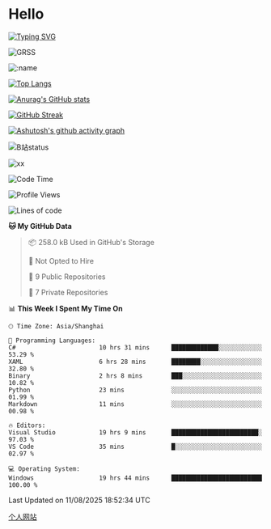 # Hello


[![Typing SVG](https://readme-typing-svg.demolab.com?font=Fira+Code&pause=1000&color=F78FDE&width=435&lines=Ciallo%ef%bd%9e(%e2%88%a0%e3%83%bb%cf%89%3c+)%e2%8c%92%e2%98%85)](https://git.io/typing-svg)

![GRSS](https://github-readme-steam-card.vercel.app/status/?steamid=76561198221796636&show_in_game_bg=true&show_recent_game_bg=true&animated_avatar=true)

![:name](https://count.getloli.com/get/@hk416?theme=rule34)

[![Top Langs](https://github-readme-stats.vercel.app/api/top-langs/?username=qq583044063qq&locale=cn&hide=javascript,html)](https://github.com/anuraghazra/github-readme-stats)

[![Anurag's GitHub stats](https://github-readme-stats.vercel.app/api?username=qq583044063qq&count_private=true&show_icons=true&locale=cn)](https://github.com/anuraghazra/github-readme-stats)

[![GitHub Streak](https://streak-stats.demolab.com/?user=qq583044063qq&locale=zh_Hans)](https://git.io/streak-stats)

[![Ashutosh's github activity graph](https://github-readme-activity-graph.vercel.app/graph?username=qq583044063qq)](https://github.com/ashutosh00710/github-readme-activity-graph)

![B站status](https://stats.justsong.cn/api/bilibili/?id=3931848&lang=zh-CN)

![xx](xx.gif)

<!--START_SECTION:waka-->
![Code Time](http://img.shields.io/badge/Code%20Time-1%2C842%20hrs%2017%20mins-blue)

![Profile Views](http://img.shields.io/badge/Profile%20Views-3-blue)

![Lines of code](https://img.shields.io/badge/From%20Hello%20World%20I%27ve%20Written-992.7%20thousand%20lines%20of%20code-blue)

**🐱 My GitHub Data** 

> 📦 258.0 kB Used in GitHub's Storage 
 > 
> 🚫 Not Opted to Hire
 > 
> 📜 9 Public Repositories 
 > 
> 🔑 7 Private Repositories 
 > 
📊 **This Week I Spent My Time On** 

```text
🕑︎ Time Zone: Asia/Shanghai

💬 Programming Languages: 
C#                       10 hrs 31 mins      █████████████░░░░░░░░░░░░   53.29 % 
XAML                     6 hrs 28 mins       ████████░░░░░░░░░░░░░░░░░   32.80 % 
Binary                   2 hrs 8 mins        ███░░░░░░░░░░░░░░░░░░░░░░   10.82 % 
Python                   23 mins             ░░░░░░░░░░░░░░░░░░░░░░░░░   01.99 % 
Markdown                 11 mins             ░░░░░░░░░░░░░░░░░░░░░░░░░   00.98 % 

🔥 Editors: 
Visual Studio            19 hrs 9 mins       ████████████████████████░   97.03 % 
VS Code                  35 mins             █░░░░░░░░░░░░░░░░░░░░░░░░   02.97 % 

💻 Operating System: 
Windows                  19 hrs 44 mins      █████████████████████████   100.00 % 
```


 Last Updated on 11/08/2025 18:52:34 UTC
<!--END_SECTION:waka-->

[个人网站](https://blog.ayatsukinora.org.cn)
